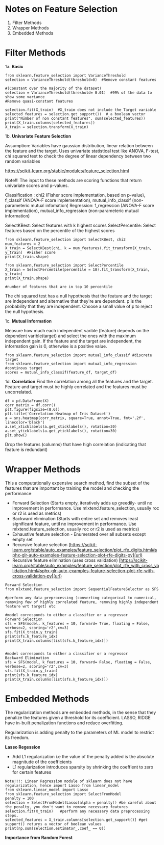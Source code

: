 # Notes on Feature Selection

1. Filter Methods
2. Wrapper Methods
3. Embedded Methods


# Filter Methods
1a. **Basic**
```
from sklearn.feature_selection import VarianceThreshold
selection = VarianceThreshold(threshold=0)  #Remove constant features

#(Constant over the majority of the dataset)
selection = VarianceThreshold(threshold= 0.01)  #99% of the data to show some variance
#Remove quasi-constant features

selection.fit(X_train)  #X_train does not include the Target variable
selected_features = selection.get_support())  # a boolean vector
print("Number of non constant features", sum(selected_features))  
print(X_train.columns[selected_features])
X_train = selection.transform(X_train)
```
1b. **Univariate Feature Selection**

Assumption: Variables have gaussian distribution, linear relation between the feature and the target. Uses univariate statistical test like ANOVA, F-test, chi squared test to check the degree of linear dependency between two random variables

https://scikit-learn.org/stable/modules/feature_selection.html

Note!!! The input to these methods are scoring functions that return univariate scores and p-values.

Classification : chi2 (Fisher score implementation, based on p-value), f_classif (ANOVA-F score implementation), mutual_info_classif (non-parameteric mutual infomation)
Regression: f_regression (ANOVA-F score implementation), mutual_info_regression (non-parameteric mutual information)

SelectKBest: Select features with k highest scores
SelectPercentile: Select features based on the percentile of the highest scores

```
from sklearn.feature_selection import SelectKBest, chi2
num_features = 2
X_train = SelectKBest(chi, k = num_features).fit_transform(X_train, y_train)  #Fisher score 
print(X_train.shape)

from sklearn.feature_selection import SelectPercentile
X_train = SelectPercentile(percentile = 10).fit_transform(X_train, y_train)
print(X_train.shape)

#number of features that are in top 10 percentile
```
The chi squared test has a null hypothesis that the feature and the target are independent and alternative that they're are dependent.
p is the probability that they are independent. Choose a small value of p to reject the null hypothesis.


1c. **Mutual Information**

Measure how much each independent varible (feature) depends on the dependent varible(target) and select the ones with the maximum independent gain. If the feature and the target are independent, the information gain is 0, otherwise is a positive value.

```
from sklearn.feature_selection import mutual_info_classif #discrete target
from sklearn.feature_selection import mutual_info_regression #continous target
scores = mutual_info_classif(feature_df, target_df)
```
1d. **Correlation**
Find the correlation among all the features and the target. Feature and target must be highly correlated and the features must be uncorrelated.
```
df = pd.DataFrame(X)
corr_matrix = df.corr()
plt.figure(figsize=(8,6))
plt.title('Correlation Heatmap of Iris Dataset')
a = sns.heatmap(corr_matrix, square=True, annot=True, fmt='.2f', linecolor='black')
a.set_xticklabels(a.get_xticklabels(), rotation=30)
a.set_yticklabels(a.get_yticklabels(), rotation=30)           
plt.show()    
```
Drop the features (columns) that have high correlation (indicating that feature is redundant)

# Wrapper Methods
This a computationally expensive search method, find the subset of the features that are important by training the model and checking the performance

- Forward Selection  (Starts empty, iteratively adds up greedily- until no improvement in performance. Use mlxtend.feature_selection, usually roc or r2 is used as metrics)
- Backward elimination (Starts with entire set and removes least significant feature, until no improvement in performance. Use mlxtend.feature_selection, usually roc or r2 is used as metrics)
- Exhaustive feature selection - Enumerated over all subsets except empty set
- Recursive feature selection [https://scikit-learn.org/stable/auto_examples/feature_selection/plot_rfe_digits.html#sphx-glr-auto-examples-feature-selection-plot-rfe-digits-py](url)
- Recursive feature elimination (uses cross validation) [https://scikit-learn.org/stable/auto_examples/feature_selection/plot_rfe_with_cross_validation.html#sphx-glr-auto-examples-feature-selection-plot-rfe-with-cross-validation-py](url)


```
Forward Selection
from mlxtend.feature_selection import SequentialFeatureSelector as SFS

#perform any data preprocessing (converting categorical to numerical, removing few of highly correlated feature, removing highly independent feature wrt target) etc

#model corresponds to either a classifier or a regressor
Forward Selection
sfs = SFS(model, k_features = 10, forward= True, floating = False, verbose=2, scoring='r2',cv=3)
sfs.fit(X_train,y_train)
print(sfs.k_feature_idx)
print(X_train.columns[list(sfs.k_feature_idx)])


#model corresponds to either a classifier or a regressor
Backward Elimination
sfs = SFS(model, k_features = 10, forward= False, floating = False, verbose=2, scoring='r2',cv=3)
sfs.fit(X_train,y_train)
print(sfs.k_feature_idx)
print(X_train.columns[list(sfs.k_feature_idx)])

```


# Embedded Methods
The regularization methods are embedded methods, in the sense that they penalize the features given a threshold for its coefficient.
LASSO, RIDGE have in-built penalization functions and reduce overfitting. 

Regularization is adding penalty to the parameters of ML model to restrict its freedom.


**Lasso Regession**
- Add L1 regularization i.e the value of the penalty added is the absolute magnitude of the coefficients
- L1 regularization introduces sparsity by shrinking the coeffient to zero for certain features

```
Note!!!: Linear Regression module of sklearn does not have regularization, hence import Lasso from linear_model
from sklearn.linear_model import Lasso
from sklearn.feature_selection import SelectFromModel
penalty = 100
selection = SelectFromModel(Lasso(alpha = penalty)) #be careful about the penalty, you don't want to remove necessary features
selection.fit(X_train)   #perform any necessary data preprocessing steps.
selected_features = X_train.columns[selection.get_support()] #get support() returns a vector of boolean values
print(np.sum(selection.estimator_.coef_ == 0))
```
**Importance from Random Forest**
